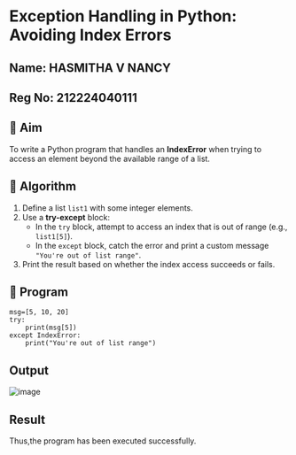 # Exception Handling in Python: Avoiding Index Errors
## Name: HASMITHA V NANCY
## Reg No: 212224040111
## 🎯 Aim
To write a Python program that handles an **IndexError** when trying to access an element beyond the available range of a list.

## 🧠 Algorithm
1. Define a list `list1` with some integer elements.
2. Use a **try-except** block:
   - In the `try` block, attempt to access an index that is out of range (e.g., `list1[5]`).
   - In the `except` block, catch the error and print a custom message `"You're out of list range"`.
3. Print the result based on whether the index access succeeds or fails.

## 🧾 Program
~~~
msg=[5, 10, 20]
try:
    print(msg[5])
except IndexError:
    print("You're out of list range")
~~~
## Output

![image](https://github.com/user-attachments/assets/fe3257ff-ea3c-4dad-bbe0-25602960fe82)

## Result
Thus,the program has been executed successfully.
